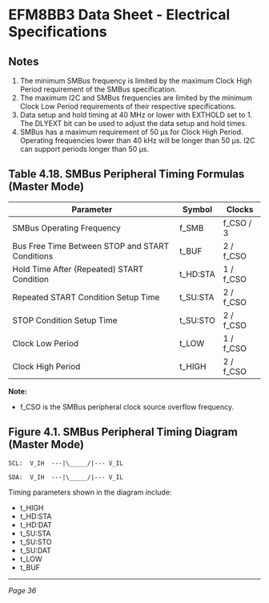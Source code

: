# EFM8BB3 Data Sheet - Electrical Specifications

## Notes
1. The minimum SMBus frequency is limited by the maximum Clock High Period requirement of the SMBus specification.
2. The maximum I2C and SMBus frequencies are limited by the minimum Clock Low Period requirements of their respective specifications.
3. Data setup and hold timing at 40 MHz or lower with EXTHOLD set to 1. The DLYEXT bit can be used to adjust the data setup and hold times.
4. SMBus has a maximum requirement of 50 µs for Clock High Period. Operating frequencies lower than 40 kHz will be longer than 50 µs. I2C can support periods longer than 50 µs.

## Table 4.18. SMBus Peripheral Timing Formulas (Master Mode)

| Parameter                                   | Symbol  | Clocks       |
|---------------------------------------------|---------|--------------|
| SMBus Operating Frequency                    | f_SMB   | f_CSO / 3    |
| Bus Free Time Between STOP and START Conditions | t_BUF   | 2 / f_CSO    |
| Hold Time After (Repeated) START Condition  | t_HD:STA| 1 / f_CSO    |
| Repeated START Condition Setup Time         | t_SU:STA| 2 / f_CSO    |
| STOP Condition Setup Time                    | t_SU:STO| 2 / f_CSO    |
| Clock Low Period                             | t_LOW   | 1 / f_CSO    |
| Clock High Period                            | t_HIGH  | 2 / f_CSO    |

**Note:**
- f_CSO is the SMBus peripheral clock source overflow frequency.

## Figure 4.1. SMBus Peripheral Timing Diagram (Master Mode)

```
SCL:  V_IH  ---|\_____/|--- V_IL

SDA:  V_IH  ---|\_____/|--- V_IL
```

Timing parameters shown in the diagram include:
- t_HIGH
- t_HD:STA
- t_HD:DAT
- t_SU:STA
- t_SU:STO
- t_SU:DAT
- t_LOW
- t_BUF

---
*Page 36*